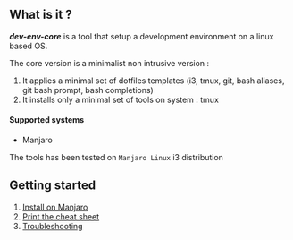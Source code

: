 ## What is it ?

**_dev-env-core_** is a tool that setup a development environment on a linux based OS.

The core version is a minimalist non intrusive version :
1. It applies a minimal set of dotfiles templates (i3, tmux, git, bash aliases, git bash prompt, bash completions)
1. It installs only a minimal set of tools on system : tmux

#### Supported systems

- Manjaro

The tools has been tested on `Manjaro Linux` i3 distribution

## Getting started

1. [Install on Manjaro](./doc/install.md)
2. [Print the cheat sheet](./doc/cheatsheet.md)
3. [Troubleshooting](./doc/troubleshooting.md)
